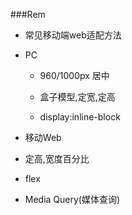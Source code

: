 ###Rem

* 常见移动端web适配方法

 * PC
    
   * 960/1000px 居中
   
   * 盒子模型,定宽,定高
   
   * display:inline-block
   
 
 * 移动Web
 
  * 定高,宽度百分比
  
  * flex
  
  * Media Query(媒体查询)